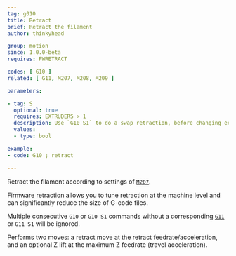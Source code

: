 ```yaml
---
tag: g010
title: Retract
brief: Retract the filament
author: thinkyhead

group: motion
since: 1.0.0-beta
requires: FWRETRACT

codes: [ G10 ]
related: [ G11, M207, M208, M209 ]

parameters:

- tag: S
  optional: true
  requires: EXTRUDERS > 1
  description: Use `G10 S1` to do a swap retraction, before changing extruders. The subsequent [`G11`](/docs/gcode/G011.html) (after tool change) will do a swap recover.
  values:
  - type: bool

example:
- code: G10 ; retract

---
```


Retract the filament according to settings of [`M207`](/docs/gcode/M207.html).

Firmware retraction allows you to tune retraction at the machine level and can significantly reduce the size of G-code files.

Multiple consecutive `G10` or `G10 S1` commands without a corresponding [`G11`](/docs/gcode/G011.html) or `G11 S1` will be ignored.

Performs two moves: a retract move at the retract feedrate/acceleration, and an optional Z lift at the maximum Z feedrate (travel acceleration).
